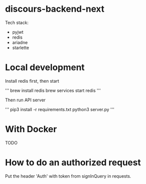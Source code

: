 # discours-backend-next

Tech stack:

 - pyjwt
 - redis
 - ariadne
 - starlette

# Local development

Install redis first, then start

'''
brew install redis
brew services start redis
'''

Then run API server

'''
pip3 install -r requirements.txt
python3 server.py
'''

# With Docker

TODO


# How to do an authorized request 

Put the header 'Auth' with token from signInQuery in requests.